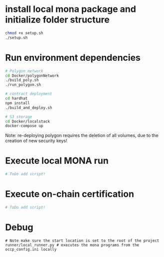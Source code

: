 # install local mona package and initialize folder structure

```bash
chmod +x setup.sh
./setup.sh
```

# Run environment dependencies
```bash
# Polygon network
cd Docker/polygonNetwork
./build_poly.sh
./run_polygon.sh

# contract deployment
cd hardhat
npm install
./build_and_deploy.sh

# S3 storage
cd Docker/localstack
docker-compose up
```

Note: re-deploying polygon requires the deletion of all volumes, due to the creation of new security keys!

# Execute local MONA run
```bash
# ToDo add script!
```
# Execute on-chain certification
```bash
# ToDo add script!
```

# Debug

```
# Note make sure the start location is set to the root of the project
runner/local_runner.py # executes the mona programs from the occp_config.ini locally
```
